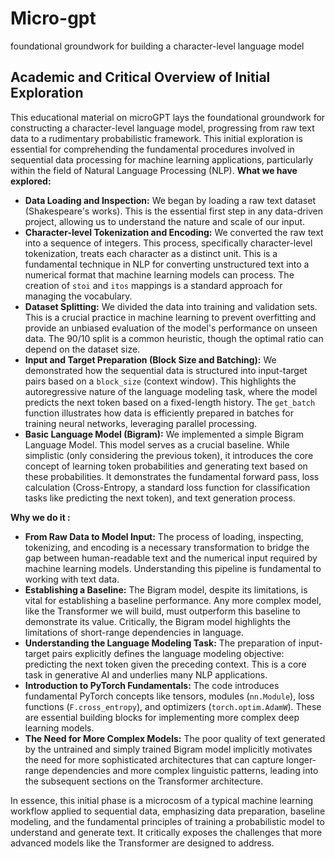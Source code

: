 # Micro-gpt
 foundational groundwork for building a character-level language model
## Academic and Critical Overview of Initial Exploration

This educational material on microGPT lays the foundational groundwork for constructing a character-level language model, progressing from raw text data to a rudimentary probabilistic framework. This initial exploration is essential for comprehending the fundamental procedures involved in sequential data processing for machine learning applications, particularly within the field of Natural Language Processing (NLP).
**What we have explored:**

*   **Data Loading and Inspection:** We began by loading a raw text dataset (Shakespeare's works). This is the essential first step in any data-driven project, allowing us to understand the nature and scale of our input.
*   **Character-level Tokenization and Encoding:** We converted the raw text into a sequence of integers. This process, specifically character-level tokenization, treats each character as a distinct unit. This is a fundamental technique in NLP for converting unstructured text into a numerical format that machine learning models can process. The creation of `stoi` and `itos` mappings is a standard approach for managing the vocabulary.
*   **Dataset Splitting:** We divided the data into training and validation sets. This is a crucial practice in machine learning to prevent overfitting and provide an unbiased evaluation of the model's performance on unseen data. The 90/10 split is a common heuristic, though the optimal ratio can depend on the dataset size.
*   **Input and Target Preparation (Block Size and Batching):** We demonstrated how the sequential data is structured into input-target pairs based on a `block_size` (context window). This highlights the autoregressive nature of the language modeling task, where the model predicts the next token based on a fixed-length history. The `get_batch` function illustrates how data is efficiently prepared in batches for training neural networks, leveraging parallel processing.
*   **Basic Language Model (Bigram):** We implemented a simple Bigram Language Model. This model serves as a crucial baseline. While simplistic (only considering the previous token), it introduces the core concept of learning token probabilities and generating text based on these probabilities. It demonstrates the fundamental forward pass, loss calculation (Cross-Entropy, a standard loss function for classification tasks like predicting the next token), and text generation process.

**Why we do it :**

*   **From Raw Data to Model Input:** The process of loading, inspecting, tokenizing, and encoding is a necessary transformation to bridge the gap between human-readable text and the numerical input required by machine learning models. Understanding this pipeline is fundamental to working with text data.
*   **Establishing a Baseline:** The Bigram model, despite its limitations, is vital for establishing a baseline performance. Any more complex model, like the Transformer we will build, must outperform this baseline to demonstrate its value. Critically, the Bigram model highlights the limitations of short-range dependencies in language.
*   **Understanding the Language Modeling Task:** The preparation of input-target pairs explicitly defines the language modeling objective: predicting the next token given the preceding context. This is a core task in generative AI and underlies many NLP applications.
*   **Introduction to PyTorch Fundamentals:** The code introduces fundamental PyTorch concepts like tensors, modules (`nn.Module`), loss functions (`F.cross_entropy`), and optimizers (`torch.optim.AdamW`). These are essential building blocks for implementing more complex deep learning models.
*   **The Need for More Complex Models:** The poor quality of text generated by the untrained and simply trained Bigram model implicitly motivates the need for more sophisticated architectures that can capture longer-range dependencies and more complex linguistic patterns, leading into the subsequent sections on the Transformer architecture.

In essence, this initial phase is a microcosm of a typical machine learning workflow applied to sequential data, emphasizing data preparation, baseline modeling, and the fundamental principles of training a probabilistic model to understand and generate text. It critically exposes the challenges that more advanced models like the Transformer are designed to address.
